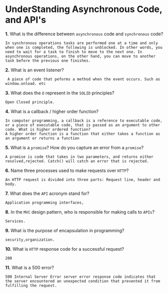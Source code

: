 # UnderStanding Asynchronous Code, and API's

**1.** What is the difference between `asynchronous` code and `synchronous` code?
<!-- enter you answer in the space below -->
```
In synchronous operations tasks are performed one at a time and only when one is completed, the following is unblocked. In other words, you need to wait for a task to finish to move to the next one. In asynchronous operations, on the other hand, you can move to another task before the previous one finishes.
```
**2.** What is an event listener?
<!-- enter you answer in the space below -->
```
 A piece of code that peforms a method when the event occurs. Such as window.onload. etc 
```
**3.** What does the `O` represent in the `SOLID` principles?
<!-- enter you answer in the space below -->
```
Open Closed principle. 
```
**4.** What is a callback / higher order function?
<!-- enter you answer in the space below -->
```
In computer programming, a callback is a reference to executable code, or a piece of executable code, that is passed as an argument to other code. What is higher ordered function?
A higher order function is a function that either takes a function as an argument or returns a function
```
**5.** What is a `promise`? How do you capture an error from a `promise`?
<!-- enter you answer in the space below -->
```
A promise is code that takes in two parameters, and returns either resolved,rejected. Catch() will catch an error that is rejected. 
```
**6.** Name three processes used to make requests over `HTTP`? 
<!-- enter you answer in the space below -->
```
An HTTP request is divided into three parts: Request line, header and body.
```
**7.** What does the `API` acronym stand for?
<!-- enter you answer in the space below -->
```
Application programming interfaces,
```
**8.** In the `MVC` design pattern, who is responsible for making calls to `APIs`?
<!-- enter you answer in the space below -->
```
Services. 
```
**9.** What is the purpose of encapsulation in programming?
<!-- enter you answer in the space below -->
```
security,organization. 
```
**10.** What is `HTTP` response code for a successful request?
<!-- enter you answer in the space below -->
```
200
```
**11.** What is a 500 error?
<!-- enter you answer in the space below -->
```
500 Internal Server Error server error response code indicates that the server encountered an unexpected condition that prevented it from fulfilling the request.
```